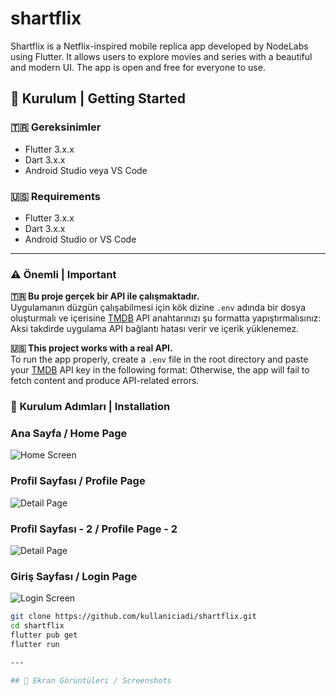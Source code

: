 # shartflix
Shartflix is a Netflix-inspired mobile replica app developed by NodeLabs using Flutter. It allows users to explore movies and series with a beautiful and modern UI. The app is open and free for everyone to use.


## 🚀 Kurulum | Getting Started

### 🇹🇷 Gereksinimler  
- Flutter 3.x.x  
- Dart 3.x.x  
- Android Studio veya VS Code

### 🇺🇸 Requirements  
- Flutter 3.x.x  
- Dart 3.x.x  
- Android Studio or VS Code

---

### ⚠️ Önemli | Important

**🇹🇷 Bu proje gerçek bir API ile çalışmaktadır.**  
Uygulamanın düzgün çalışabilmesi için kök dizine `.env` adında bir dosya oluşturmalı ve içerisine [TMDB](https://www.themoviedb.org/) API anahtarınızı şu formatta yapıştırmalısınız:
Aksi takdirde uygulama API bağlantı hatası verir ve içerik yüklenemez.

**🇺🇸 This project works with a real API.**  
To run the app properly, create a `.env` file in the root directory and paste your [TMDB](https://www.themoviedb.org/) API key in the following format:
Otherwise, the app will fail to fetch content and produce API-related errors.

### 🔧 Kurulum Adımları | Installation
### Ana Sayfa / Home Page
![Home Screen](screenshots/home.png)

### Profil Sayfası / Profile Page
![Detail Page](screenshots/profile.png)

### Profil Sayfası - 2 / Profile Page - 2
![Detail Page](screenshots/profile2.png)

### Giriş Sayfası / Login Page
![Login Screen](screenshots/login.png)

```bash
git clone https://github.com/kullaniciadi/shartflix.git
cd shartflix
flutter pub get
flutter run

---

## 📸 Ekran Görüntüleri / Screenshots


